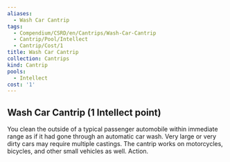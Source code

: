 ```yaml
---
aliases:
  - Wash Car Cantrip
tags:
  - Compendium/CSRD/en/Cantrips/Wash-Car-Cantrip
  - Cantrip/Pool/Intellect
  - Cantrip/Cost/1
title: Wash Car Cantrip
collection: Cantrips
kind: Cantrip
pools:
  - Intellect
cost: '1'
---
```

## Wash Car Cantrip  (1 Intellect point)  
You clean the outside of a typical passenger automobile within immediate range as if it had gone through an automatic car wash. Very large or very dirty cars may require multiple castings. The cantrip works on motorcycles, bicycles, and other small vehicles as well. Action.   
  
  
  
  
